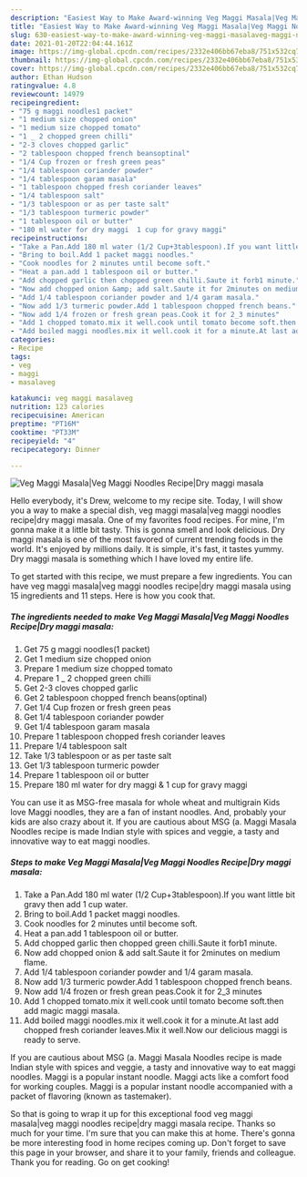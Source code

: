 ```yaml
---
description: "Easiest Way to Make Award-winning Veg Maggi Masala|Veg Maggi Noodles Recipe|Dry maggi masala"
title: "Easiest Way to Make Award-winning Veg Maggi Masala|Veg Maggi Noodles Recipe|Dry maggi masala"
slug: 630-easiest-way-to-make-award-winning-veg-maggi-masalaveg-maggi-noodles-recipedry-maggi-masala
date: 2021-01-20T22:04:44.161Z
image: https://img-global.cpcdn.com/recipes/2332e406bb67eba8/751x532cq70/veg-maggi-masalaveg-maggi-noodles-recipedry-maggi-masala-recipe-main-photo.jpg
thumbnail: https://img-global.cpcdn.com/recipes/2332e406bb67eba8/751x532cq70/veg-maggi-masalaveg-maggi-noodles-recipedry-maggi-masala-recipe-main-photo.jpg
cover: https://img-global.cpcdn.com/recipes/2332e406bb67eba8/751x532cq70/veg-maggi-masalaveg-maggi-noodles-recipedry-maggi-masala-recipe-main-photo.jpg
author: Ethan Hudson
ratingvalue: 4.8
reviewcount: 14979
recipeingredient:
- "75 g maggi noodles1 packet"
- "1 medium size chopped onion"
- "1 medium size chopped tomato"
- "1 _ 2 chopped green chilli"
- "2-3 cloves chopped garlic"
- "2 tablespoon chopped french beansoptinal"
- "1/4 Cup frozen or fresh green peas"
- "1/4 tablespoon coriander powder"
- "1/4 tablespoon garam masala"
- "1 tablespoon chopped fresh coriander leaves"
- "1/4 tablespoon salt"
- "1/3 tablespoon or as per taste salt"
- "1/3 tablespoon turmeric powder"
- "1 tablespoon oil or butter"
- "180 ml water for dry maggi  1 cup for gravy maggi"
recipeinstructions:
- "Take a Pan.Add 180 ml water (1/2 Cup+3tablespoon).If you want little bit gravy then add 1 cup water."
- "Bring to boil.Add 1 packet maggi noodles."
- "Cook noodles for 2 minutes until become soft."
- "Heat a pan.add 1 tablespoon oil or butter."
- "Add chopped garlic then chopped green chilli.Saute it forb1 minute."
- "Now add chopped onion &amp; add salt.Saute it for 2minutes on medium flame."
- "Add 1/4 tablespoon coriander powder and 1/4 garam masala."
- "Now add 1/3 turmeric powder.Add 1 tablespoon chopped french beans."
- "Now add 1/4 frozen or fresh grean peas.Cook it for 2_3 minutes"
- "Add 1 chopped tomato.mix it well.cook until tomato become soft.then add magic maggi masala."
- "Add boiled maggi noodles.mix it well.cook it for a minute.At last add chopped fresh coriander leaves.Mix it well.Now our delicious maggi is ready to serve."
categories:
- Recipe
tags:
- veg
- maggi
- masalaveg

katakunci: veg maggi masalaveg 
nutrition: 123 calories
recipecuisine: American
preptime: "PT16M"
cooktime: "PT33M"
recipeyield: "4"
recipecategory: Dinner

---
```



![Veg Maggi Masala|Veg Maggi Noodles Recipe|Dry maggi masala](https://img-global.cpcdn.com/recipes/2332e406bb67eba8/751x532cq70/veg-maggi-masalaveg-maggi-noodles-recipedry-maggi-masala-recipe-main-photo.jpg)

Hello everybody, it's Drew, welcome to my recipe site. Today, I will show you a way to make a special dish, veg maggi masala|veg maggi noodles recipe|dry maggi masala. One of my favorites food recipes. For mine, I'm gonna make it a little bit tasty. This is gonna smell and look delicious.
Dry maggi masala is one of the most favored of current trending foods in the world. It's enjoyed by millions daily. It is simple, it's fast, it tastes yummy. Dry maggi masala is something which I have loved my entire life.


To get started with this recipe, we must prepare a few ingredients. You can have veg maggi masala|veg maggi noodles recipe|dry maggi masala using 15 ingredients and 11 steps. Here is how you cook that.

<!--inarticleads1-->

##### The ingredients needed to make Veg Maggi Masala|Veg Maggi Noodles Recipe|Dry maggi masala:

1. Get 75 g maggi noodles(1 packet)
1. Get 1 medium size chopped onion
1. Prepare 1 medium size chopped tomato
1. Prepare 1 _ 2 chopped green chilli
1. Get 2-3 cloves chopped garlic
1. Get 2 tablespoon chopped french beans(optinal)
1. Get 1/4 Cup frozen or fresh green peas
1. Get 1/4 tablespoon coriander powder
1. Get 1/4 tablespoon garam masala
1. Prepare 1 tablespoon chopped fresh coriander leaves
1. Prepare 1/4 tablespoon salt
1. Take 1/3 tablespoon or as per taste salt
1. Get 1/3 tablespoon turmeric powder
1. Prepare 1 tablespoon oil or butter
1. Prepare 180 ml water for dry maggi &amp; 1 cup for gravy maggi


You can use it as MSG-free masala for whole wheat and multigrain Kids love Maggi noodles, they are a fan of instant noodles. And, probably your kids are also crazy about it. If you are cautious about MSG (a. Maggi Masala Noodles recipe is made Indian style with spices and veggie, a tasty and innovative way to eat maggi noodles. 

<!--inarticleads2-->

##### Steps to make Veg Maggi Masala|Veg Maggi Noodles Recipe|Dry maggi masala:

1. Take a Pan.Add 180 ml water (1/2 Cup+3tablespoon).If you want little bit gravy then add 1 cup water.
1. Bring to boil.Add 1 packet maggi noodles.
1. Cook noodles for 2 minutes until become soft.
1. Heat a pan.add 1 tablespoon oil or butter.
1. Add chopped garlic then chopped green chilli.Saute it forb1 minute.
1. Now add chopped onion &amp; add salt.Saute it for 2minutes on medium flame.
1. Add 1/4 tablespoon coriander powder and 1/4 garam masala.
1. Now add 1/3 turmeric powder.Add 1 tablespoon chopped french beans.
1. Now add 1/4 frozen or fresh grean peas.Cook it for 2_3 minutes
1. Add 1 chopped tomato.mix it well.cook until tomato become soft.then add magic maggi masala.
1. Add boiled maggi noodles.mix it well.cook it for a minute.At last add chopped fresh coriander leaves.Mix it well.Now our delicious maggi is ready to serve.


If you are cautious about MSG (a. Maggi Masala Noodles recipe is made Indian style with spices and veggie, a tasty and innovative way to eat maggi noodles. Maggi is a popular instant noodle. Maggi acts like a comfort food for working couples. Maggi is a popular instant noodle accompanied with a packet of flavoring (known as tastemaker). 

So that is going to wrap it up for this exceptional food veg maggi masala|veg maggi noodles recipe|dry maggi masala recipe. Thanks so much for your time. I'm sure that you can make this at home. There's gonna be more interesting food in home recipes coming up. Don't forget to save this page in your browser, and share it to your family, friends and colleague. Thank you for reading. Go on get cooking!
